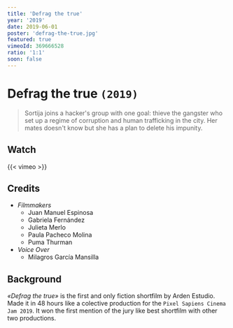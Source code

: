 ```yaml
---
title: 'Defrag the true'
year: '2019'
date: 2019-06-01
poster: 'defrag-the-true.jpg'
featured: true
vimeoId: 369666528
ratio: '1:1'
soon: false
---
```


<!-- Breadcrumb here -->

# Defrag the true `(2019)`

> Sortija joins a hacker's group with one goal: thieve the gangster who set up a
> regime of corruption and human trafficking in the city. Her mates doesn't know
> but she has a plan to delete his impunity.

## Watch

{{< vimeo >}}

## Credits

- *Filmmakers*
    - Juan Manuel Espinosa
    - Gabriela Fernández
    - Julieta Merlo
    - Paula Pacheco Molina
    - Puma Thurman
- *Voice Over*
    - Milagros García Mansilla

## Background

_«Defrag the true»_ is the first and only fiction shortfilm by Arden Estudio.
Made it in 48 hours like a colective production for the `Pixel Sapiens Cinema Jam
2019`. It won the first mention of the jury like best shortfilm with other two
productions. 